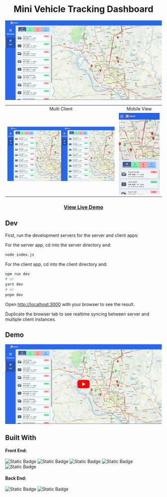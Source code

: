 <div align='center'><h1>Mini Vehicle Tracking Dashboard</h1></div>
<img src='./VehicleTrackingThumbnail.png' alt='Picture'>
<table>
<tr>
<td align='center'>Multi Client</td>
<td align='center'>Mobile View</td>
</tr>
<tr>
<td><img src='./VehicleTracking_MultiClient.png' alt='Picture'></td>
<td><img src='./VehicleTracking_Mobile.jpg' alt='Picture'></td>
</tr>
</table>

<div align='center'><h3><a href="https://vehicle-tracking-rush1dan.vercel.app" target="_blank">View Live Demo</a></h3></div>

## Dev

First, run the development servers for the server and client apps:

For the server app, cd into the server directory and:
```bash
node index.js
```
For the client app, cd into the client directory and:
```bash
npm run dev
# or
yarn dev
# or
pnpm dev
```

Open [http://localhost:3000](http://localhost:3000) with your browser to see the result.

Duplicate the browser tab to see realtime syncing between server and multiple client instances.

## Demo
[![IMAGE ALT TEXT HERE](VehicleTracking_YT.png)](https://www.youtube.com/watch?v=IUBV-C7MmDs)

## Built With
<div>
<h4>Front End:</h4>

<div>

![Static Badge](https://img.shields.io/badge/Next.js-a?style=for-the-badge&logo=Next.js&color=494f63)
![Static Badge](https://img.shields.io/badge/React-a?style=for-the-badge&logo=React&color=494f63)
![Static Badge](https://img.shields.io/badge/Redux-a?style=for-the-badge&logo=Redux&logoColor=5200cc&color=494f63)
![Static Badge](https://img.shields.io/badge/JavaScript-a?style=for-the-badge&logo=JavaScript&color=494f63)
![Static Badge](https://img.shields.io/badge/TailwindCSS-a?style=for-the-badge&logo=TailwindCSS&color=494f63)

</div>

<h4>Back End:</h4>

<div>

![Static Badge](https://img.shields.io/badge/Node.js-a?style=for-the-badge&logo=Node.js&color=494f63)
![Static Badge](https://img.shields.io/badge/Socket.io-a?style=for-the-badge&logo=Socket.io&color=494f63)

</div>

</div>
